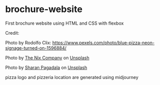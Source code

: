 # brochure-website

First brochure website using HTML and CSS with flexbox

Credit:

Photo by Rodolfo Clix: https://www.pexels.com/photo/blue-pizza-neon-signage-turned-on-1596884/

Photo by <a href="https://unsplash.com/@thenixcompany?utm_source=unsplash&utm_medium=referral&utm_content=creditCopyText">The Nix Company</a> on <a href="https://unsplash.com/s/photos/new-york-pizza?utm_source=unsplash&utm_medium=referral&utm_content=creditCopyText">Unsplash</a>

Photo by <a href="https://unsplash.com/@shaarannnnn?utm_source=unsplash&utm_medium=referral&utm_content=creditCopyText">Sharan Pagadala</a> on <a href="https://unsplash.com/photos/V8F8qYxkb_0?utm_source=unsplash&utm_medium=referral&utm_content=creditCopyText">Unsplash</a>

pizza logo and pizzeria location are generated using midjourney
